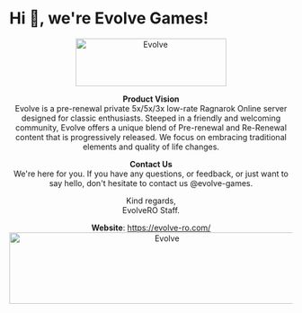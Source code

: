 # Hi 👋, we're Evolve Games!
<center><a href="https://discord.gg/a2t2GFtQYV">
    <img src="https://i.postimg.cc/Fzj7T05w/discord.png" alt="Evolve" width="268" height="85">
</a>
<br>

**Product Vision** <br>
Evolve is a pre-renewal private 5x/5x/3x low-rate Ragnarok Online server designed for classic enthusiasts. Steeped in a friendly and welcoming community, Evolve offers a unique blend of Pre-renewal and Re-Renewal content that is progressively released. We focus on embracing traditional elements and quality of life changes.

**Contact Us** <br>
We're here for you. If you have any questions, or feedback, or just want to say hello, don't hesitate to contact us @evolve-games.

Kind regards, <br>
EvolveRO Staff.

**Website**: https://evolve-ro.com/
<br>
<a href="https://evolve-ro.com/">
<img src="https://cdn.discordapp.com/attachments/1175090241573494794/1222982090170302546/EvolveRO-Banner.gif?ex=6628ac94&is=66275b14&hm=d502a6ab0382f378116755f2af3fedd5a882e3cc8b68960ee2415cda808f616b&" alt="Evolve" width="545" height="127">
</a>
<!---
evolve-games/evolve-games is a ✨ special ✨ repository because its `README.md` (this file) appears on your GitHub profile.
You can click the Preview link to take a look at your changes.
--->
